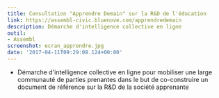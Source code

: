 ```yaml
---
title: Consultation "Apprendre Demain" sur la R&D de l'éducation
link: https://assembl-civic.bluenove.com/apprendredemain
description: Démarche d'intelligence collective en ligne
outil:
- Assembl
screenshot: ecran_apprendre.jpg
date: '2017-04-11T09:29:08.124+00:00'
---
```

* Démarche d'intelligence collective en ligne pour mobiliser une large communauté de parties prenantes dans le but de co-construire un document de référence sur la R&D de la société apprenante
